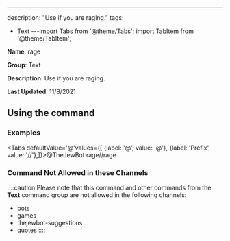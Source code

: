 ---
description: "Use if you are raging."
tags:
  - Text
---import Tabs from '@theme/Tabs';
import TabItem from '@theme/TabItem';

**Name**: rage

**Group**: Text

**Description**: Use if you are raging.

**Last Updated**: 11/8/2021

## Using the command

### Examples
<Tabs defaultValue='@'values={[ {label: '@', value: '@'}, {label: 'Prefix', value: '//'},]}><TabItem value='@'>@TheJewBot rage</TabItem><TabItem value='//'>//rage</TabItem></Tabs>

### Command Not Allowed in these Channels
::::caution Please note that this command and other commands from the **Text** command group are not allowed in the following channels:
- bots
- games
- thejewbot-suggestions
- quotes
::::